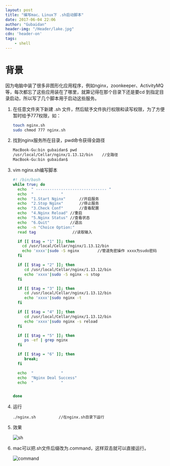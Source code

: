 ```yaml
---
layout: post
title: "编写mac、Linux下 .sh启动脚本"
date: 2017-06-04 22:06
author: "Gubaidan"
header-img: "/Header/lake.jpg"
cdn: 'header-on'
tags:
	- shell
---
```

# 背景

因为电脑中装了很多非图形化应用程序，例如nginx，zoonkeeper、ActivityMQ等，每次都忘了这些应用装在了哪里，就算记得在那个目录下还是要cd 到指定目录启动，所以写了几个脚本用于启动这些服务。

1. 在任意文件夹下新建 .sh 文件，然后赋予文件执行权限和读写权限，为了方便暂时给予777权限，如：

   ```sh
   touch nginx.sh
   sudo chmod 777 nginx.sh
   ```

2. 找到nginx服务所在目录，pwd命令获得全路径

   ```sh
   MacBook-Gu:bin gubaidan$ pwd
   /usr/local/Cellar/nginx/1.13.12/bin    //全路径
   MacBook-Gu:bin gubaidan$ 
   ```

3. vim nginx.sh编写脚本

   ```sh
   #! /bin/bash 
   while true; do
     echo  " ------------------------------- "
     echo  "            "
     echo  "1.Start Nginx"      //开启服务
     echo  "2.Stop Nginx"		//停止服务
     echo  "3.Check Conf"		//查看配置
     echo  "4.Nginx Reload"	//重启
     echo  "5.Nginx Status"	//查看状态
     echo  "6.Quit"			//退出
     echo  -n "Choice Option:"   
     read tag                //读取输入
   
     if [[ $tag = "1" ]]; then
       cd /usr/local/Cellar/nginx/1.13.12/bin
       echo 'xxxx'|sudo -S nginx    	//管道免密操作 xxxx为sudo密码
     fi
   
     if [[ $tag = "2" ]]; then
        cd /usr/local/Cellar/nginx/1.13.12/bin
        echo 'xxxx'|sudo -S nginx -s stop
     fi
   
     if [[ $tag = "3" ]]; then
        cd /usr/local/Cellar/nginx/1.13.12/bin
        echo 'xxxx'|sudo nginx -t
     fi
   
     if [[ $tag = "4" ]]; then
        cd /usr/local/Cellar/nginx/1.13.12/bin
        echo 'xxxx'|sudo nginx -s reload
     fi
   
     if [[ $tag = "5" ]]; then
        ps -ef | grep nginx
     fi
   
     if [[ $tag = "6" ]]; then
        break;
     fi
   
     echo  "            "
     echo  "Nginx Deal Success"
     echo  "            "
   
   
   done
   ```

4. 运行

   ```
   ./nginx.sh          //在nginx.sh目录下运行
   ```

5. 效果

   ![sh](http://epoch-night.oss-cn-hangzhou.aliyuncs.com/PostImg/nginx.png)

6. mac可以把.sh文件后缀改为.command，这样双击就可以直接运行。

   ![command](http://epoch-night.oss-cn-hangzhou.aliyuncs.com/PostImg/command.png)
